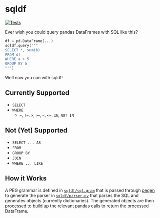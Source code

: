 # sqldf

[![Tests](https://github.com/danielunderwood/sqldf/actions/workflows/test.yml/badge.svg)](https://github.com/danielunderwood/sqldf/actions/workflows/test.yml)

Ever wish you could query pandas DataFrames with SQL like this?

```python
df = pd.DataFrame(...)
sqldf.query("""
SELECT *, sum(b)
FROM df
WHERE a > 5
GROUP BY b
""")
```

Well now you can with sqldf!

## Currently Supported

- `SELECT`
- `WHERE`
  - `=`, `!=`, `>`, `>=`, `<`, `<=`, `IN`, `NOT IN`

## Not (Yet) Supported

- `SELECT ... AS`
- `FROM`
- `GROUP BY`
- `JOIN`
- `WHERE ... LIKE`

## How it Works

A PEG grammar is defined in [`sqldf/sql.gram`](./sqldf/sql.gram) that is passed through [pegen](https://github.com/we-like-parsers/pegen) to generate the parser in [`sqldf/parser.py`](./sqldf/parser.py) that parses the SQL and generates objects (currently dictionaries). The generated objects are then processed to build up the relevant pandas calls to return the processed DataFrame.
